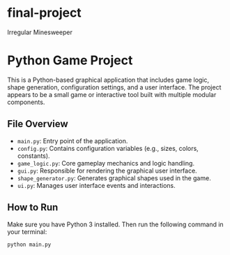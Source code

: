 # final-project
Irregular Minesweeper
# Python Game Project

This is a Python-based graphical application that includes game logic, shape generation, configuration settings, and a user interface. The project appears to be a small game or interactive tool built with multiple modular components.

## File Overview

- `main.py`: Entry point of the application.
- `config.py`: Contains configuration variables (e.g., sizes, colors, constants).
- `game_logic.py`: Core gameplay mechanics and logic handling.
- `gui.py`: Responsible for rendering the graphical user interface.
- `shape_generator.py`: Generates graphical shapes used in the game.
- `ui.py`: Manages user interface events and interactions.

## How to Run

Make sure you have Python 3 installed. Then run the following command in your terminal:

```bash
python main.py
